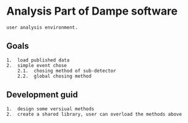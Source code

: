 
#   Analysis Part of Dampe software

    user analysis environment.

##  Goals

    1.  load published data
    2.  simple event chose
        2.1.  chosing method of sub-detector
        2.2.  global chosing method

##  Development guid

    1.  design some versiual methods
    2.  create a shared library, user can overload the methods above

